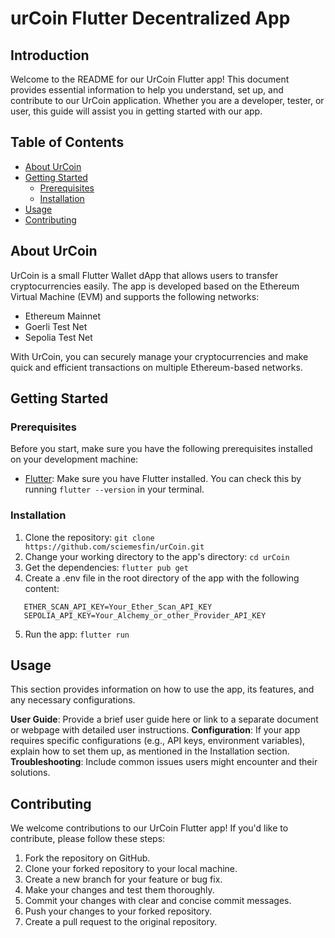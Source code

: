 # urCoin Flutter Decentralized App

## Introduction
Welcome to the README for our UrCoin Flutter app! This document provides essential information to help you understand, set up, and contribute to our UrCoin application. Whether you are a developer, tester, or user, this guide will assist you in getting started with our app.

## Table of Contents
- [About UrCoin](#about-urcoin)
- [Getting Started](#getting-started)
  - [Prerequisites](#prerequisites)
  - [Installation](#installation)
- [Usage](#usage)
- [Contributing](#contributing)


## About UrCoin
UrCoin is a small Flutter Wallet dApp that allows users to transfer cryptocurrencies easily. The app is developed based on the Ethereum Virtual Machine (EVM) and supports the following networks:
- Ethereum Mainnet
- Goerli Test Net
- Sepolia Test Net

With UrCoin, you can securely manage your cryptocurrencies and make quick and efficient transactions on multiple Ethereum-based networks.

## Getting Started

### Prerequisites
Before you start, make sure you have the following prerequisites installed on your development machine:

- [Flutter](https://flutter.dev/docs/get-started/install): Make sure you have Flutter installed. You can check this by running `flutter --version` in your terminal.

### Installation
1. Clone the repository:
   ```git clone https://github.com/sciemesfin/urCoin.git```
2. Change your working directory to the app's directory:
   ```cd urCoin```
3. Get the dependencies:
   ```flutter pub get```
4. Create a .env file in the root directory of the app with the following content:
```
   ETHER_SCAN_API_KEY=Your_Ether_Scan_API_KEY
   SEPOLIA_API_KEY=Your_Alchemy_or_other_Provider_API_KEY
```

5. Run the app:
```flutter run```

## Usage
This section provides information on how to use the app, its features, and any necessary configurations.

**User Guide**: Provide a brief user guide here or link to a separate document or webpage with detailed user instructions.
**Configuration**: If your app requires specific configurations (e.g., API keys, environment variables), explain how to set them up, as mentioned in the Installation section.
**Troubleshooting**: Include common issues users might encounter and their solutions.

## Contributing
We welcome contributions to our UrCoin Flutter app! If you'd like to contribute, please follow these steps:

1. Fork the repository on GitHub.
2. Clone your forked repository to your local machine.
3. Create a new branch for your feature or bug fix.
4. Make your changes and test them thoroughly.
5. Commit your changes with clear and concise commit messages.
6. Push your changes to your forked repository.
7. Create a pull request to the original repository.